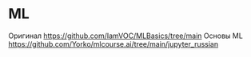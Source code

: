 # ML
Оригинал https://github.com/IamVOC/MLBasics/tree/main 
Основы ML https://github.com/Yorko/mlcourse.ai/tree/main/jupyter_russian
